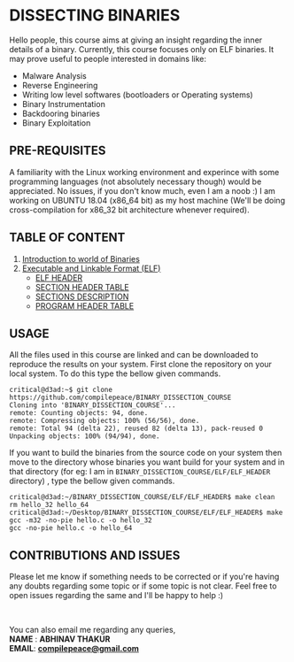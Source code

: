 

# DISSECTING BINARIES
Hello people, this course aims at giving an insight regarding the inner details of a binary. Currently, this course focuses only on ELF binaries. It may prove useful to people interested in domains like:
- Malware Analysis
- Reverse Engineering
- Writing low level softwares (bootloaders or Operating systems)
- Binary Instrumentation
- Backdooring binaries
- Binary Exploitation



## PRE-REQUISITES
A familiarity with the Linux working environment and experince with some programming languages (not absolutely necessary though) would be appreciated. No issues, if you don't know much, even I am a noob :) I am working on UBUNTU 18.04 (x86_64 bit) as my host machine (We'll be doing cross-compilation for x86_32 bit architecture whenever required). 


## TABLE OF CONTENT
1. [Introduction to world of Binaries] 
2. [Executable and Linkable Format (ELF)] 
   * [ELF HEADER] 
   * [SECTION HEADER TABLE]
   * [SECTIONS DESCRIPTION] 
   * [PROGRAM HEADER TABLE]
  

## USAGE
All the files used in this course are linked and can be downloaded to reproduce the results on your system. First clone the repository on your local system. To do this type the bellow given commands.

```shell
critical@d3ad:~$ git clone https://github.com/compilepeace/BINARY_DISSECTION_COURSE
Cloning into 'BINARY_DISSECTION_COURSE'...
remote: Counting objects: 94, done.
remote: Compressing objects: 100% (56/56), done.
remote: Total 94 (delta 22), reused 82 (delta 13), pack-reused 0
Unpacking objects: 100% (94/94), done.
```

If you want to build the binaries from the source code on your system then move to the directory whose binaries you want build for your system and in that directory (for eg: I am in `BINARY_DISSECTION_COURSE/ELF/ELF_HEADER` directory) , type the bellow given commands.

```shell
critical@d3ad:~/BINARY_DISSECTION_COURSE/ELF/ELF_HEADER$ make clean
rm hello_32 hello_64 
critical@d3ad:~/Desktop/BINARY_DISSECTION_COURSE/ELF/ELF_HEADER$ make
gcc -m32 -no-pie hello.c -o hello_32 
gcc -no-pie hello.c -o hello_64 
```

## CONTRIBUTIONS AND ISSUES
Please let me know if something needs to be corrected or if you're having any doubts regarding some topic or if some topic is not clear. Feel free to open issues regarding the same and I'll be happy to help :)

<br>

You can also email me regarding any queries,<br>
**NAME** : **ABHINAV THAKUR**<br>
**EMAIL**: **compilepeace@gmail.com**

[Introduction to world of Binaries]: ./Introduction/Introduction.md
[Executable and Linkable Format (ELF)]: ./ELF/ELF.md
[ELF HEADER]: ./ELF/ELF_HEADER/ELF_HEADER.md
[SECTION HEADER TABLE]: ./ELF/SECTION_HEADER_TABLE/SHT.md
[SECTIONS DESCRIPTION]: ./ELF/SECTION_HEADER_TABLE/SECTIONS_DESCRIPTION/SECTIONS_DESCRIPTION.md
[PROGRAM HEADER TABLE]: ./ELF/PROGRAM_HEADER_TABLE/PHT.md
[RELOCATIONS]: ./ELF/RELOCATIONS/RELOCATIONS.md 
[SECTIONS]: ./ELF/SECTIONS/SECTIONS.md
[SEGMENTS]: ./ELF/SEGMENTS/SEGMENTS.md


